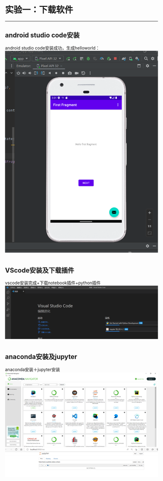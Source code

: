 # 实验一：下载软件 #
---
## android studio code安装 ##
android studio code安装成功，生成helloworld：
![android studio code安装成功](./picture/1.1.png)
#
## VScode安装及下载插件 ##
vscode安装完成+下载notebook插件+python插件
![](./picture/1.2.PNG)
#
## anaconda安装及jupyter ##
anaconda安装＋jupyter安装
![anaconda](./picture/1.3.png)
![jupyter](./picture/1.4.png)

